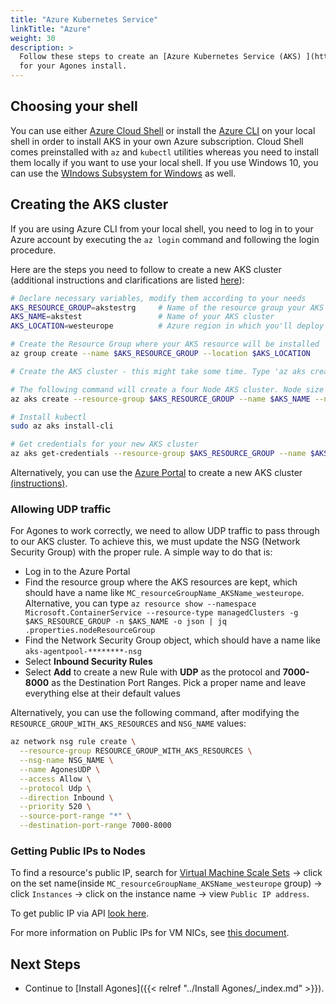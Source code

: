 ```yaml
---
title: "Azure Kubernetes Service"
linkTitle: "Azure"
weight: 30
description: >
  Follow these steps to create an [Azure Kubernetes Service (AKS) ](https://docs.microsoft.com/azure/aks/) cluster 
  for your Agones install. 
---
```


## Choosing your shell

You can use either [Azure Cloud Shell](https://docs.microsoft.com/azure/cloud-shell/overview) or install the [Azure CLI](https://docs.microsoft.com/cli/azure/?view=azure-cli-latest) on your local shell in order to install AKS in your own Azure subscription. Cloud Shell comes preinstalled with `az` and `kubectl` utilities whereas you need to install them locally if you want to use your local shell. If you use Windows 10, you can use the [WIndows Subsystem for Windows](https://docs.microsoft.com/windows/wsl/install-win10) as well.

## Creating the AKS cluster

If you are using Azure CLI from your local shell, you need to log in to your Azure account by executing the `az login` command and following the login procedure.

Here are the steps you need to follow to create a new AKS cluster (additional instructions and clarifications are listed [here](https://docs.microsoft.com/azure/aks/kubernetes-walkthrough)):

```bash
# Declare necessary variables, modify them according to your needs
AKS_RESOURCE_GROUP=akstestrg     # Name of the resource group your AKS cluster will be created in
AKS_NAME=akstest                 # Name of your AKS cluster
AKS_LOCATION=westeurope          # Azure region in which you'll deploy your AKS cluster

# Create the Resource Group where your AKS resource will be installed
az group create --name $AKS_RESOURCE_GROUP --location $AKS_LOCATION

# Create the AKS cluster - this might take some time. Type 'az aks create -h' to see all available options

# The following command will create a four Node AKS cluster. Node size is Standard A1 v1 and Kubernetes version is {{% k8s-version %}}.{{% aks-k8s-minor-version %}}. Plus, SSH keys will be generated for you, use --ssh-key-value to provide your values
az aks create --resource-group $AKS_RESOURCE_GROUP --name $AKS_NAME --node-count 4 --generate-ssh-keys --node-vm-size Standard_A4_v2 --kubernetes-version {{% k8s-version %}}.{{% aks-k8s-minor-version %}} --enable-node-public-ip

# Install kubectl
sudo az aks install-cli

# Get credentials for your new AKS cluster
az aks get-credentials --resource-group $AKS_RESOURCE_GROUP --name $AKS_NAME
```

Alternatively, you can use the [Azure Portal](https://portal.azure.com) to create a new AKS cluster [(instructions)](https://docs.microsoft.com/azure/aks/kubernetes-walkthrough-portal).

### Allowing UDP traffic

For Agones to work correctly, we need to allow UDP traffic to pass through to our AKS cluster. To achieve this, we must update the NSG (Network Security Group) with the proper rule. A simple way to do that is:

* Log in to the Azure Portal
* Find the resource group where the AKS resources are kept, which should have a name like `MC_resourceGroupName_AKSName_westeurope`. Alternative, you can type `az resource show --namespace Microsoft.ContainerService --resource-type managedClusters -g $AKS_RESOURCE_GROUP -n $AKS_NAME -o json | jq .properties.nodeResourceGroup`
* Find the Network Security Group object, which should have a name like `aks-agentpool-********-nsg`
* Select **Inbound Security Rules**
* Select **Add** to create a new Rule with **UDP** as the protocol and **7000-8000** as the Destination Port Ranges. Pick a proper name and leave everything else at their default values

Alternatively, you can use the following command, after modifying the `RESOURCE_GROUP_WITH_AKS_RESOURCES` and `NSG_NAME` values:

```bash
az network nsg rule create \
  --resource-group RESOURCE_GROUP_WITH_AKS_RESOURCES \
  --nsg-name NSG_NAME \
  --name AgonesUDP \
  --access Allow \
  --protocol Udp \
  --direction Inbound \
  --priority 520 \
  --source-port-range "*" \
  --destination-port-range 7000-8000
  ```

### Getting Public IPs to Nodes



To find a resource's public IP, search for [Virtual Machine Scale Sets](https://portal.azure.com/#blade/HubsExtension/BrowseResourceBlade/resourceType/Microsoft.Compute%2FvirtualMachineScaleSets) -> click on the set name(inside  `MC_resourceGroupName_AKSName_westeurope` group) -> click `Instances` -> click on the instance name -> view `Public IP address`.

To get public IP via API [look here](https://github.com/Azure/azure-libraries-for-net/issues/1185#issuecomment-747919226).


For more information on Public IPs for VM NICs, see [this document](https://docs.microsoft.com/azure/virtual-network/virtual-network-network-interface-addresses). 

## Next Steps

- Continue to [Install Agones]({{< relref "../Install Agones/_index.md" >}}).